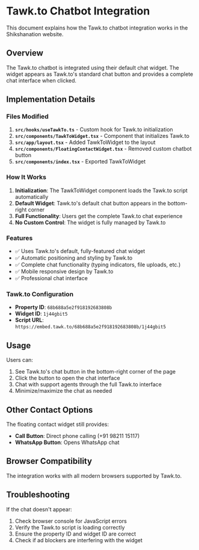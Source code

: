 # Tawk.to Chatbot Integration

This document explains how the Tawk.to chatbot integration works in the Shikshanation website.

## Overview

The Tawk.to chatbot is integrated using their default chat widget. The widget appears as Tawk.to's standard chat button and provides a complete chat interface when clicked.

## Implementation Details

### Files Modified

1. **`src/hooks/useTawkTo.ts`** - Custom hook for Tawk.to initialization
2. **`src/components/TawkToWidget.tsx`** - Component that initializes Tawk.to
3. **`src/app/layout.tsx`** - Added TawkToWidget to the layout
4. **`src/components/FloatingContactWidget.tsx`** - Removed custom chatbot button
5. **`src/components/index.tsx`** - Exported TawkToWidget

### How It Works

1. **Initialization**: The TawkToWidget component loads the Tawk.to script automatically
2. **Default Widget**: Tawk.to's default chat button appears in the bottom-right corner
3. **Full Functionality**: Users get the complete Tawk.to chat experience
4. **No Custom Control**: The widget is fully managed by Tawk.to

### Features

- ✅ Uses Tawk.to's default, fully-featured chat widget
- ✅ Automatic positioning and styling by Tawk.to
- ✅ Complete chat functionality (typing indicators, file uploads, etc.)
- ✅ Mobile responsive design by Tawk.to
- ✅ Professional chat interface

### Tawk.to Configuration

- **Property ID**: `68b688a5e2f918192683808b`
- **Widget ID**: `1j44gbit5`
- **Script URL**: `https://embed.tawk.to/68b688a5e2f918192683808b/1j44gbit5`

## Usage

Users can:
1. See Tawk.to's chat button in the bottom-right corner of the page
2. Click the button to open the chat interface
3. Chat with support agents through the full Tawk.to interface
4. Minimize/maximize the chat as needed

## Other Contact Options

The floating contact widget still provides:
- **Call Button**: Direct phone calling (+91 98211 15117)
- **WhatsApp Button**: Opens WhatsApp chat

## Browser Compatibility

The integration works with all modern browsers supported by Tawk.to.

## Troubleshooting

If the chat doesn't appear:
1. Check browser console for JavaScript errors
2. Verify the Tawk.to script is loading correctly
3. Ensure the property ID and widget ID are correct
4. Check if ad blockers are interfering with the widget

